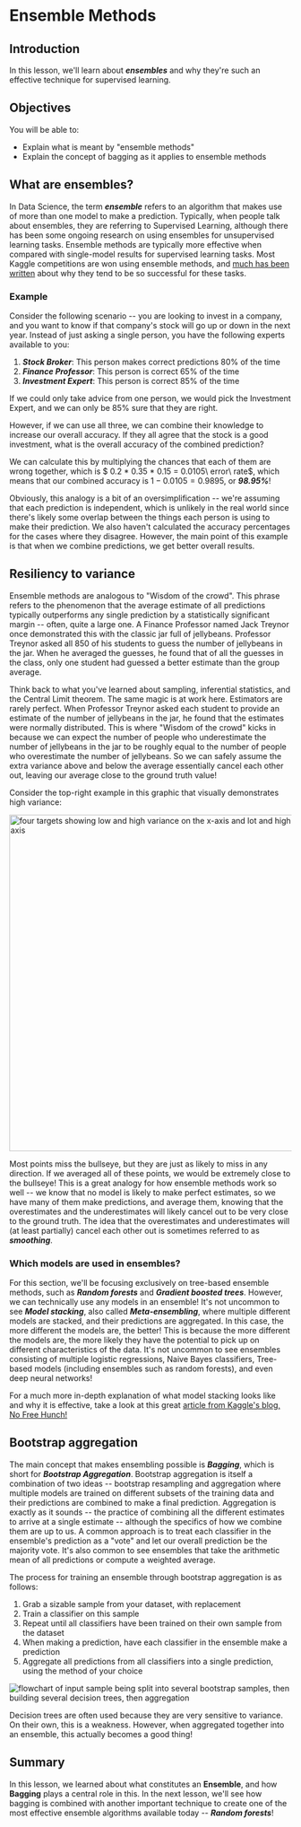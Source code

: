 # Ensemble Methods

## Introduction

In this lesson, we'll learn about **_ensembles_** and why they're such an effective technique for supervised learning. 

## Objectives

You will be able to:

- Explain what is meant by "ensemble methods"
- Explain the concept of bagging as it applies to ensemble methods 


## What are ensembles?

In Data Science, the term **_ensemble_** refers to an algorithm that makes use of more than one model to make a prediction. Typically, when people talk about ensembles, they are referring to Supervised Learning, although there has been some ongoing research on using ensembles for unsupervised learning tasks. Ensemble methods are typically more effective when compared with single-model results for supervised learning tasks. Most Kaggle competitions are won using ensemble methods, and [much has been written](https://blogs.sas.com/content/subconsciousmusings/2017/05/18/stacked-ensemble-models-win-data-science-competitions/) about why they tend to be so successful for these tasks. 

### Example 

Consider the following scenario -- you are looking to invest in a company, and you want to know if that company's stock will go up or down in the next year. Instead of just asking a single person, you have the following experts available to you:

1. **_Stock Broker_**: This person makes correct predictions 80% of the time  
2. **_Finance Professor_**: This person is correct 65% of the time  
3. **_Investment Expert_**: This person is correct 85% of the time  

If we could only take advice from one person, we would pick the Investment Expert, and we can only be 85% sure that they are right.  

However, if we can use all three, we can combine their knowledge to increase our overall accuracy. If they all agree that the stock is a good investment, what is the overall accuracy of the combined prediction?

We can calculate this by multiplying the chances that each of them are wrong together, which is $ 0.2 * 0.35 * 0.15 = 0.0105\ error\ rate$, which means that our combined accuracy is $1 - 0.0105 = 0.9895$, or **_98.95%_**!  

Obviously, this analogy is a bit of an oversimplification -- we're assuming that each prediction is independent, which is unlikely in the real world since there's likely some overlap between the things each person is using to make their prediction. We also haven't calculated the accuracy percentages for the cases where they disagree. However, the main point of this example is that when we combine predictions, we get better overall results. 


## Resiliency to variance

Ensemble methods are analogous to "Wisdom of the crowd". This phrase refers to the phenomenon that the average estimate of all predictions typically outperforms any single prediction by a statistically significant margin -- often, quite a large one.  A Finance Professor named Jack Treynor once demonstrated this with the classic jar full of jellybeans. Professor Treynor asked all 850 of his students to guess the number of jellybeans in the jar. When he averaged the guesses, he found that of all the guesses in the class, only one student had guessed a better estimate than the group average. 

Think back to what you've learned about sampling, inferential statistics, and the Central Limit theorem. The same magic is at work here. Estimators are rarely perfect. When Professor Treynor asked each student to provide an estimate of the number of jellybeans in the jar, he found that the estimates were normally distributed. This is where "Wisdom of the crowd" kicks in because we can expect the number of people who underestimate the number of jellybeans in the jar to be roughly equal to the number of people who overestimate the number of jellybeans. So we can safely assume the extra variance above and below the average essentially cancel each other out, leaving our average close to the ground truth value! 

Consider the top-right example in this graphic that visually demonstrates high variance:

<img src='https://raw.githubusercontent.com/learn-co-curriculum/dsc-ensemble-methods/master/images/new_bias-and-variance.png' alt="four targets showing low and high variance on the x-axis and lot and high bias on the y-axis" width="600">

Most points miss the bullseye, but they are just as likely to miss in any direction. If we averaged all of these points, we would be extremely close to the bullseye! This is a great analogy for how ensemble methods work so well -- we know that no model is likely to make perfect estimates, so we have many of them make predictions, and average them, knowing that the overestimates and the underestimates will likely cancel out to be very close to the ground truth. The idea that the overestimates and underestimates will (at least partially) cancel each other out is sometimes referred to as **_smoothing_**.  

### Which models are used in ensembles?

For this section, we'll be focusing exclusively on tree-based ensemble methods, such as **_Random forests_** and **_Gradient boosted trees_**. However, we can technically use any models in an ensemble! It's not uncommon to see **_Model stacking_**, also called **_Meta-ensembling_**, where multiple different models are stacked, and their predictions are aggregated. In this case, the more different the models are, the better! This is because the more different the models are, the more likely they have the potential to pick up on different characteristics of the data. It's not uncommon to see ensembles consisting of multiple logistic regressions, Naive Bayes classifiers, Tree-based models (including ensembles such as random forests), and even deep neural networks!  

For a much more in-depth explanation of what model stacking looks like and why it is effective, take a look at this great [article from Kaggle's blog, No Free Hunch!](http://blog.kaggle.com/2016/12/27/a-kagglers-guide-to-model-stacking-in-practice/)


## Bootstrap aggregation

The main concept that makes ensembling possible is **_Bagging_**, which is short for **_Bootstrap Aggregation_**. Bootstrap aggregation is itself a combination of two ideas -- bootstrap resampling and aggregation where multiple models are trained on different subsets of the training data and their predictions are combined to make a final prediction. Aggregation is exactly as it sounds -- the practice of combining all the different estimates to arrive at a single estimate -- although the specifics of how we combine them are up to us. A common approach is to treat each classifier in the ensemble's prediction as a "vote" and let our overall prediction be the majority vote.  It's also common to see ensembles that take the arithmetic mean of all predictions or compute a weighted average. 

The process for training an ensemble through bootstrap aggregation is as follows:

1. Grab a sizable sample from your dataset, with replacement 
2. Train a classifier on this sample  
3. Repeat until all classifiers have been trained on their own sample from the dataset  
4. When making a prediction, have each classifier in the ensemble make a prediction 
5. Aggregate all predictions from all classifiers into a single prediction, using the method of your choice  

<img src='https://raw.githubusercontent.com/learn-co-curriculum/dsc-ensemble-methods/master/images/new_bagging.png' alt="flowchart of input sample being split into several bootstrap samples, then building several decision trees, then aggregation">

Decision trees are often used because they are very sensitive to variance. On their own, this is a weakness. However, when aggregated together into an ensemble, this actually becomes a good thing!

## Summary

In this lesson, we learned about what constitutes an **Ensemble**, and how **Bagging** plays a central role in this. In the next lesson, we'll see how bagging is combined with another important technique to create one of the most effective ensemble algorithms available today -- **_Random forests_**!
